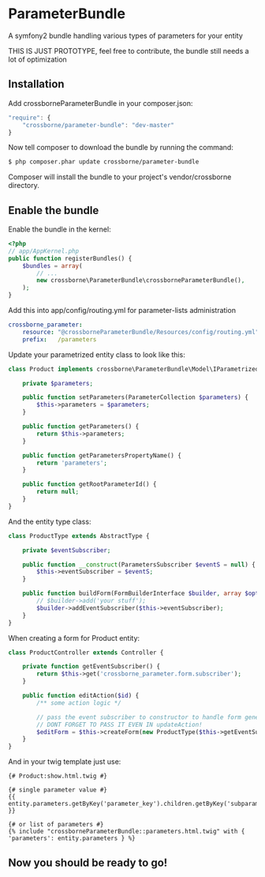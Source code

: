 ParameterBundle
===============

A symfony2 bundle handling various types of parameters for your entity

THIS IS JUST PROTOTYPE, feel free to contribute, the bundle still needs a lot of optimization

Installation
------------

Add crossborneParameterBundle in your composer.json:
```js
"require": {
	"crossborne/parameter-bundle": "dev-master"
}
```

Now tell composer to download the bundle by running the command:
```bash
$ php composer.phar update crossborne/parameter-bundle
```
Composer will install the bundle to your project's vendor/crossborne directory.

Enable the bundle
-----------------
Enable the bundle in the kernel:
```php
<?php
// app/AppKernel.php
public function registerBundles() {
	$bundles = array(
		// ...
		new crossborne\ParameterBundle\crossborneParameterBundle(),
	);
}
```

Add this into app/config/routing.yml for parameter-lists administration
```yml
crossborne_parameter:
	resource: "@crossborneParameterBundle/Resources/config/routing.yml"
	prefix:   /parameters
```

Update your parametrized entity class to look like this:
```php
class Product implements crossborne\ParameterBundle\Model\IParametrized {

	private $parameters;

	public function setParameters(ParameterCollection $parameters) {
		$this->parameters = $parameters;
	}

	public function getParameters() {
		return $this->parameters;
	}

	public function getParametersPropertyName() {
		return 'parameters';
	}

	public function getRootParameterId() {
		return null;
	}
}
```

And the entity type class:
```php
class ProductType extends AbstractType {

	private $eventSubscriber;

	public function __construct(ParametersSubscriber $eventS = null) {
		$this->eventSubscriber = $eventS;
	}

	public function buildForm(FormBuilderInterface $builder, array $options) {
		// $builder->add('your stuff');
		$builder->addEventSubscriber($this->eventSubscriber);
	}
}
```

When creating a form for Product entity:
```php
class ProductController extends Controller {

	private function getEventSubscriber() {
		return $this->get('crossborne_parameter.form.subscriber');
	}

	public function editAction($id) {
		/** some action logic */

		// pass the event subscriber to constructor to handle form generation
		// DONT FORGET TO PASS IT EVEN IN updateAction!
		$editForm = $this->createForm(new ProductType($this->getEventSubscriber()), $entity);
	}
}
```

And in your twig template just use:
```twig
{# Product:show.html.twig #}

{# single parameter value #}
{{ entity.parameters.getByKey('parameter_key').children.getByKey('subparameter_key').value }}

{# or list of parameters #}
{% include "crossborneParameterBundle::parameters.html.twig" with { 'parameters': entity.parameters } %}

```

Now you should be ready to go!
------------------------------